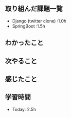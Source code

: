 ## 取り組んだ課題一覧
- Django (twitter clone) :1.0h
- SpringBoot :1.5h

## わかったこと
## 次やること
## 感じたこと
## 学習時間
- Today: 2.5h
